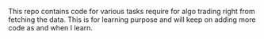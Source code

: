 This repo contains code for various tasks require for algo trading right from fetching the data. This is for learning purpose and will keep on adding more code as and when I learn.
